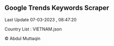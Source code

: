 

## Google Trends Keywords Scraper 
 
Last Update 07-03-2023 , 08:47:20

Country List :
VIETNAM.json



© Abdul Muttaqin 
